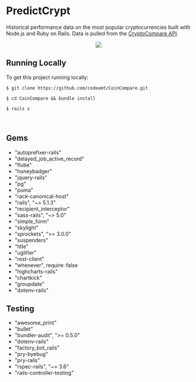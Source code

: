 # PredictCrypt
Historical performance data on the most popular cryptocurrencies built with Node.js and Ruby on Rails. Data is pulled from the [CryptoCompare API](https://www.cryptocompare.com/). 

<p align="center">
  <img src="https://ucarecdn.com/1cab2dac-5bb0-4f20-ab47-647d3d303f2f/" />
</p>

## Running Locally 

To get this project running locally:<br>
```
$ git clone https://github.com/codeamt/CoinCompare.git

$ cd CoinCompare && bundle install 

$ rails s 
```
<br>

## Gems 

- "autoprefixer-rails"
- "delayed_job_active_record"
- "flutie"
- "honeybadger"
- "jquery-rails"
- "pg"
- "puma"
- "rack-canonical-host"
- "rails", "~> 5.1.3"
- "recipient_interceptor"
- "sass-rails", "~> 5.0"
- "simple_form"
- "skylight"
- "sprockets", ">= 3.0.0"
- "suspenders"
- "title"
- "uglifier"
- "rest-client"
- "whenever", require: false
- "highcharts-rails"
- "chartkick"
- "groupdate"
- "dotenv-rails"

## Testing 

- "awesome_print"
- "bullet"
- "bundler-audit", ">= 0.5.0"
- "dotenv-rails"
- "factory_bot_rails"
- "pry-byebug"
- "pry-rails"
- "rspec-rails", "~> 3.6"
- "rails-controller-testing"


